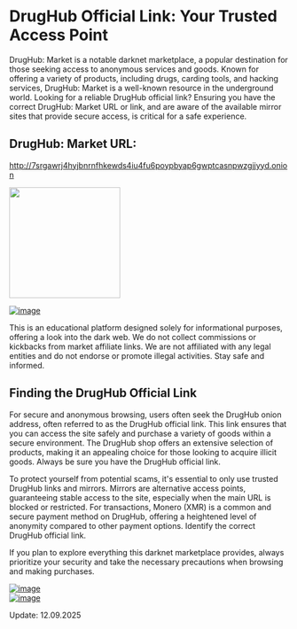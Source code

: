 # DrugHub Official Link: Your Trusted Access Point

DrugHub: Market is a notable darknet marketplace, a popular destination for those seeking access to anonymous services and goods. Known for offering a variety of products, including drugs, carding tools, and hacking services, DrugHub: Market is a well-known resource in the underground world. Looking for a reliable DrugHub official link? Ensuring you have the correct DrugHub: Market URL or link, and are aware of the available mirror sites that provide secure access, is critical for a safe experience.

## DrugHub: Market URL:

http://7srgawrj4hyjbnrnfhkewds4iu4fu6poypbyap6gwptcasnpwzgjjyyd.onion

[<img src="/config/gap.webp" width="200">](http://7srgawrj4hyjbnrnfhkewds4iu4fu6poypbyap6gwptcasnpwzgjjyyd.onion)


<a href="http://7srgawrj4hyjbnrnfhkewds4iu4fu6poypbyap6gwptcasnpwzgjjyyd.onion"><img src="/config/bright.webp" alt="image" style="max-width: 100%;"><a>

This is an educational platform designed solely for informational purposes, offering a look into the dark web. We do not collect commissions or kickbacks from market affiliate links. We are not affiliated with any legal entities and do not endorse or promote illegal activities. Stay safe and informed.

## Finding the DrugHub Official Link

For secure and anonymous browsing, users often seek the DrugHub onion address, often referred to as the DrugHub official link. This link ensures that you can access the site safely and purchase a variety of goods within a secure environment. The DrugHub shop offers an extensive selection of products, making it an appealing choice for those looking to acquire illicit goods. Always be sure you have the DrugHub official link.

To protect yourself from potential scams, it's essential to only use trusted DrugHub links and mirrors. Mirrors are alternative access points, guaranteeing stable access to the site, especially when the main URL is blocked or restricted. For transactions, Monero (XMR) is a common and secure payment method on DrugHub, offering a heightened level of anonymity compared to other payment options. Identify the correct DrugHub official link.

If you plan to explore everything this darknet marketplace provides, always prioritize your security and take the necessary precautions when browsing and making purchases.


<a href="http://7srgawrj4hyjbnrnfhkewds4iu4fu6poypbyap6gwptcasnpwzgjjyyd.onion"><img src="/config/picture.webp" alt="image" style="max-width: 100%;"><a>  
<a href="http://7srgawrj4hyjbnrnfhkewds4iu4fu6poypbyap6gwptcasnpwzgjjyyd.onion"><img src="/config/report.webp" alt="image" style="max-width: 100%;"><a>









Update:  12.09.2025